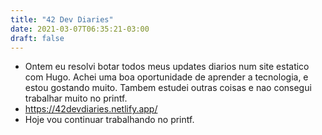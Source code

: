 ```yaml
---
title: "42 Dev Diaries"
date: 2021-03-07T06:35:21-03:00
draft: false
---
```


- Ontem eu resolvi botar todos meus updates diarios num site estatico com Hugo. Achei uma boa oportunidade de aprender a tecnologia, e estou gostando muito. Tambem estudei outras coisas e nao consegui trabalhar muito no printf.
- https://42devdiaries.netlify.app/
- Hoje vou continuar trabalhando no printf.
